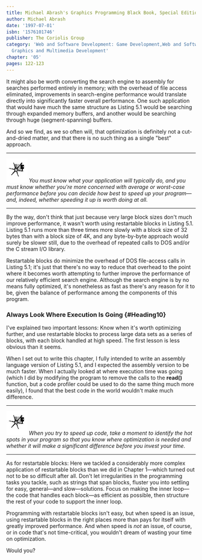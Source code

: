 ```yaml
---
title: Michael Abrash's Graphics Programming Black Book, Special Edition
author: Michael Abrash
date: '1997-07-01'
isbn: '1576101746'
publisher: The Coriolis Group
category: 'Web and Software Development: Game Development,Web and Software Development:
  Graphics and Multimedia Development'
chapter: '05'
pages: 122-123
---
```


It might also be worth converting the search engine to assembly for
searches performed entirely in memory; with the overhead of file access
eliminated, improvements in search-engine performance would translate
directly into significantly faster overall performance. One such
application that would have much the same structure as Listing 5.1 would
be searching through expanded memory buffers, and another would be
searching through huge (segment-spanning) buffers.

And so we find, as we so often will, that optimization is definitely not
a cut-and-dried matter, and that there is no such thing as a single
"best" approach.

  ------------------- --------------------------------------------------------------------------------------------------------------------------------------------------------------------------------------------------------------------------------------------------------------------
  ![](images/i.jpg)   *You must know what your application will typically do, and you must know whether you're more concerned with average or worst-case performance before you can decide how best to speed up your program—and, indeed, whether speeding it up is worth doing at all.*
  ------------------- --------------------------------------------------------------------------------------------------------------------------------------------------------------------------------------------------------------------------------------------------------------------

By the way, don't think that just because very large block sizes don't
much improve performance, it wasn't worth using restartable blocks in
Listing 5.1. Listing 5.1 runs more than three times more slowly with a
block size of 32 bytes than with a block size of 4K, and any
byte-by-byte approach would surely be slower still, due to the overhead
of repeated calls to DOS and/or the C stream I/O library.

Restartable blocks do minimize the overhead of DOS file-access calls in
Listing 5.1; it's just that there's no way to reduce that overhead to
the point where it becomes worth attempting to further improve the
performance of our relatively efficient search engine. Although the
search engine is by no means fully optimized, it's nonetheless as fast
as there's any reason for it to be, given the balance of performance
among the components of this program.

### Always Look Where Execution Is Going {#Heading10}

I've explained two important lessons: Know when it's worth optimizing
further, and use restartable blocks to process large data sets as a
series of blocks, with each block handled at high speed. The first
lesson is less obvious than it seems.

When I set out to write this chapter, I fully intended to write an
assembly language version of Listing 5.1, and I expected the assembly
version to be much faster. When I actually looked at where execution
time was going (which I did by modifying the program to remove the calls
to the **read()** function, but a code profiler could be used to do the
same thing much more easily), I found that the best code in the world
wouldn't make much difference.

  ------------------- -----------------------------------------------------------------------------------------------------------------------------------------------------------------------------------------------------------------------
  ![](images/i.jpg)   *When you try to speed up code, take a moment to identify the hot spots in your program so that you know where optimization is needed and whether it will make a significant difference before you invest your time.*
  ------------------- -----------------------------------------------------------------------------------------------------------------------------------------------------------------------------------------------------------------------

As for restartable blocks: Here we tackled a considerably more complex
application of restartable blocks than we did in Chapter 1—which turned
out not to be so difficult after all. Don't let irregularities in the
programming tasks you tackle, such as strings that span blocks, fluster
you into settling for easy, general—and slow—solutions. Focus on making
the inner loop—the code that handles each block—as efficient as
possible, then structure the rest of your code to support the inner
loop.

Programming with restartable blocks isn't easy, but when speed is an
issue, using restartable blocks in the right places more than pays for
itself with greatly improved performance. And when speed is *not* an
issue, of course, or in code that's not time-critical, you wouldn't
dream of wasting your time on optimization.

Would you?
